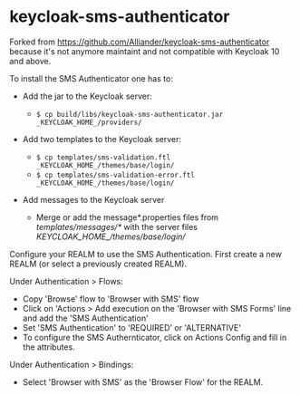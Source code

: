 # keycloak-sms-authenticator
Forked from https://github.com/Alliander/keycloak-sms-authenticator because it's not anymore maintaint
and not compatible with Keycloak 10 and above.


To install the SMS Authenticator one has to:

* Add the jar to the Keycloak server:
  * `$ cp build/libs/keycloak-sms-authenticator.jar _KEYCLOAK_HOME_/providers/`

* Add two templates to the Keycloak server:
  * `$ cp templates/sms-validation.ftl _KEYCLOAK_HOME_/themes/base/login/`
  * `$ cp templates/sms-validation-error.ftl _KEYCLOAK_HOME_/themes/base/login/`

* Add messages to the Keycloak server
  * Merge or add the message*.properties files from _templates/messages/*_ with the server files _KEYCLOAK_HOME\_/themes/base/login/_
    


Configure your REALM to use the SMS Authentication.
First create a new REALM (or select a previously created REALM).

Under Authentication > Flows:
* Copy 'Browse' flow to 'Browser with SMS' flow
* Click on 'Actions > Add execution on the 'Browser with SMS Forms' line and add the 'SMS Authentication'
* Set 'SMS Authentication' to 'REQUIRED' or 'ALTERNATIVE'
* To configure the SMS Authernticator, click on Actions  Config and fill in the attributes.


Under Authentication > Bindings:
* Select 'Browser with SMS' as the 'Browser Flow' for the REALM.
